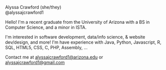Alyssa Crawford (she/they)  
@alyssajcrawford1

Hello!
I'm a recent graduate from the University of Arizona with a BS in Computer Science, and a minor in ISTA.

I'm interested in software development, data/info science, & website dev/design, and more!
I'm have experience with Java, Python, Javascript, R, SQL, HTML5, CSS, C, PHP, Assembly, ...

Contact me at alyssajcrawford1@arizona.edu or alyssajcrawford1@gmail.com  
